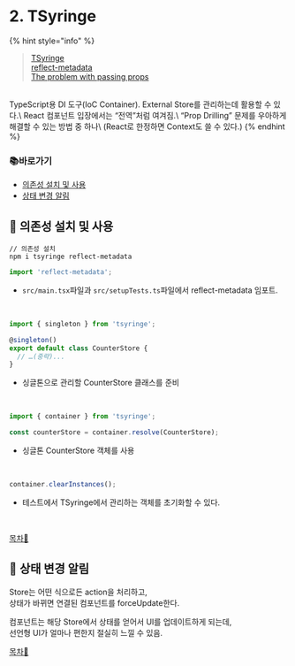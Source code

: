 # 2. TSyringe

{% hint style="info" %}
> [TSyringe](https://github.com/microsoft/tsyringe)\
> [reflect-metadata](https://github.com/rbuckton/reflect-metadata)\
> [The problem with passing props](https://beta.reactjs.org/learn/passing-data-deeply-with-context#the-problem-with-passing-props)
</br>
TypeScript용 DI 도구(IoC Container). External Store를 관리하는데 활용할 수 있다.\
React 컴포넌트 입장에서는 “전역”처럼 여겨짐.\
“Prop Drilling” 문제를 우아하게 해결할 수 있는 방법 중 하나\
(React로 한정하면 Context도 쓸 수 있다.)
{% endhint %}

### 📚바로가기

- [의존성 설치 및 사용](2.-tsyringe.md#undefined-1)
- [상태 변경 알림](2.-tsyringe.md#undefined-2)

## 📍 의존성 설치 및 사용

```bach
// 의존성 설치
npm i tsyringe reflect-metadata
```

```typescript
import 'reflect-metadata';
```

- ```src/main.tsx```파일과 ```src/setupTests.ts```파일에서 reflect-metadata 임포트.
</br>

```typescript
import { singleton } from 'tsyringe';

@singleton()
export default class CounterStore {
  // …(중략)...
}
```

- 싱글톤으로 관리할 CounterStore 클래스를 준비
</br>

```typescript
import { container } from 'tsyringe';

const counterStore = container.resolve(CounterStore);
```

- 싱글톤 CounterStore 객체를 사용
</br>

```typescript
container.clearInstances();
```

- 테스트에서 TSyringe에서 관리하는 객체를 초기화할 수 있다.
</br>

[목차🔺](2.-tsyringe.md#undefined)

## 📍 상태 변경 알림

Store는 어떤 식으로든 action을 처리하고,\
상태가 바뀌면 연결된 컴포넌트를 forceUpdate한다.

컴포넌트는 해당 Store에서 상태를 얻어서 UI를 업데이트하게 되는데,\
선언형 UI가 얼마나 편한지 절실히 느낄 수 있음.

[목차🔺](2.-tsyringe.md#undefined)
